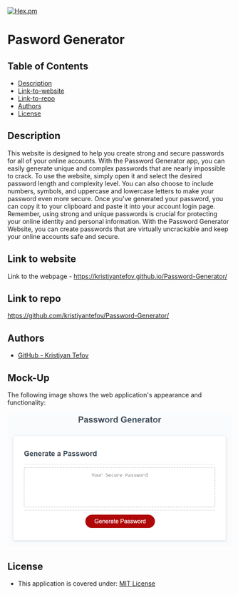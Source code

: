 
[![Hex.pm](https://img.shields.io/badge/license%20-mit-blue?style=for-the-badge&logo=appveyor)](https://choosealicense.com/licenses/mit)

# Pasword Generator

## Table of Contents

* [Description](#description)
* [Link-to-website](#link-to-website)
* [Link-to-repo](#link-to-repo)
* [Authors](#authors)
* [License](#license)


## Description
This website is designed to help you create strong and secure passwords for all of your online accounts. 
With the Password Generator app, you can easily generate unique and complex passwords that are nearly impossible to crack.
To use the website, simply open it and select the desired password length and complexity level. 
You can also choose to include numbers, symbols, and uppercase and lowercase letters to make your password even more secure.
Once you've generated your password, you can copy it to your clipboard and paste it into your account login page. 
Remember, using strong and unique passwords is crucial for protecting your online identity and personal information. 
With the Password Generator Website, you can create passwords that are virtually uncrackable and keep your online accounts safe and secure.

## Link to website

Link to the webpage - https://kristiyantefov.github.io/Password-Generator/

## Link to repo

https://github.com/kristiyantefov/Password-Generator/

## Authors

- [GitHub - Kristiyan Tefov](https://github.com/kristiyantefov)



## Mock-Up

The following image shows the web application's appearance and functionality:

![The Password Generator application displays a red button to "Generate Password".](./assets/images/03-javascript-homework-demo.png)

## License

- This application is covered under: [MIT License](https://choosealicense.com/licenses/mit)

